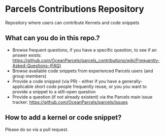 # Parcels Contributions Repository
Repository where users can contribute Kernels and code snippets

## What can you do in this repo.?
* Browse frequent questions, if you have a specific question, to see if an answer exists: https://github.com/OceanParcels/parcels_contributions/wiki/Frequently-Asked-Questions-(FAQ)
* Browse available code snippets from experienced Parcels users (and group members)
* Provide a code snipped (via PR) - either if you have a generally-applicable short code people frequently reuse, or you you want to provide a snippet to a still-open question
* Provide a question (if not already existent) via the Parcels main issue tracker: https://github.com/OceanParcels/parcels/issues

## How to add a kernel or code snippet?
Please do so via a pull request.

